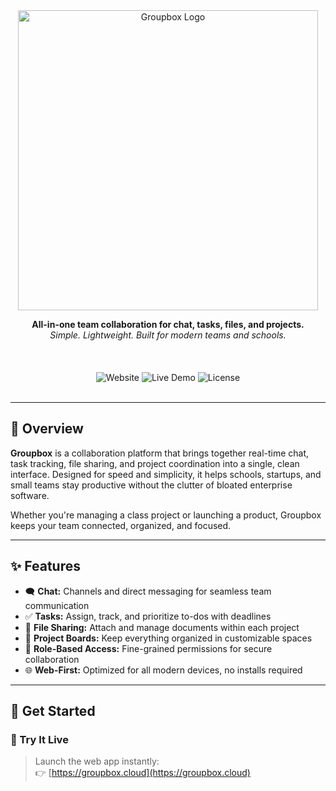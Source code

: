 <!-- Hero Banner -->
<div align="center">
  <img src="https://res.cloudinary.com/groupbox-res/image/upload/f_auto,q_auto/v1/Groupbox_WebApp/Branding/Add_a_heading_3_-cropped_msrrwm" alt="Groupbox Logo" width="480" />
</div>

<div align="center">

**All-in-one team collaboration for chat, tasks, files, and projects.**  
_Simple. Lightweight. Built for modern teams and schools._

<br>

<div align="center" style="margin-top: 20px;">
  <a href="https://groupbox.cloud" style="text-decoration: none;">
    <img src="https://img.shields.io/badge/🌍_Website-2ea44f?style=for-the-badge&logo=google-chrome&logoColor=white" alt="Website" />
  </a>
  <a href="https://groupbox.cloud/signup" style="text-decoration: none;">
    <img src="https://img.shields.io/badge/🚀_Live_Demo-blue?style=for-the-badge&logo=rocket&logoColor=white" alt="Live Demo" />
  </a>
  <a href="https://groupbox.cloud/termsofservice" style="text-decoration: none;">
    <img src="https://img.shields.io/badge/📄_License-lightgrey?style=for-the-badge&logo=note&logoColor=black" alt="License" />
  </a>
</div>

<br>
</div>

---

## 🧭 Overview

**Groupbox** is a collaboration platform that brings together real-time chat, task tracking, file sharing, and project coordination into a single, clean interface. Designed for speed and simplicity, it helps schools, startups, and small teams stay productive without the clutter of bloated enterprise software.

Whether you're managing a class project or launching a product, Groupbox keeps your team connected, organized, and focused.

---

## ✨ Features

- 🗨️ **Chat:** Channels and direct messaging for seamless team communication  
- ✅ **Tasks:** Assign, track, and prioritize to-dos with deadlines  
- 📁 **File Sharing:** Attach and manage documents within each project  
- 📌 **Project Boards:** Keep everything organized in customizable spaces  
- 🔐 **Role-Based Access:** Fine-grained permissions for secure collaboration  
- 🌐 **Web-First:** Optimized for all modern devices, no installs required

---

## 🚀 Get Started

### 🔗 Try It Live
> Launch the web app instantly:  
> 👉 [https://groupbox.cloud](https://groupbox.cloud)
 
